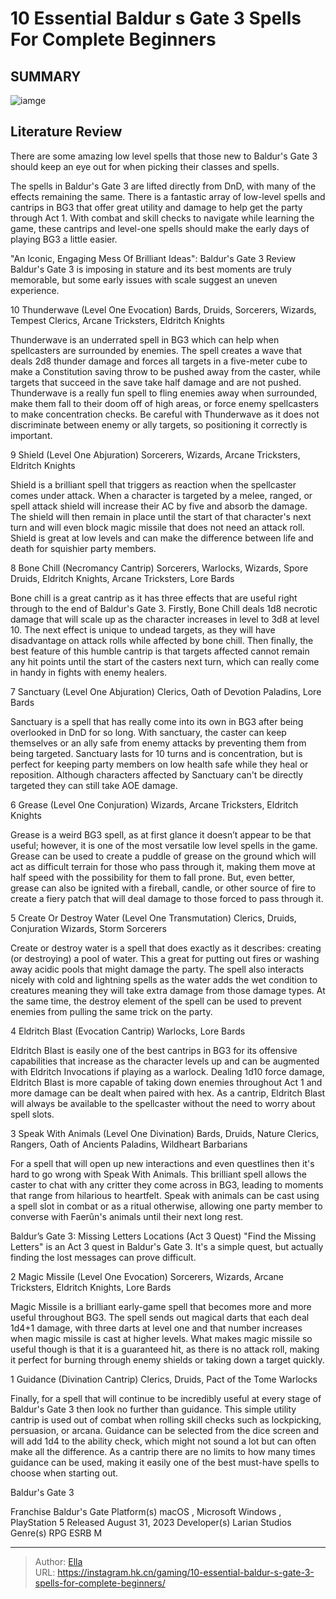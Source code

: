 # 10 Essential Baldur s Gate 3 Spells For Complete Beginners


## SUMMARY 

![iamge](https://static1.srcdn.com/wordpress/wp-content/uploads/2024/01/7-10-essential-baldur-s-gate-3-spells-for-complete-beginners.jpg)

## Literature Review

There are some amazing low level spells that those new to Baldur&#39;s Gate 3 should keep an eye out for when picking their classes and spells.





The spells in Baldur&#39;s Gate 3 are lifted directly from DnD, with many of the effects remaining the same. There is a fantastic array of low-level spells and cantrips in BG3 that offer great utility and damage to help get the party through Act 1. With combat and skill checks to navigate while learning the game, these cantrips and level-one spells should make the early days of playing BG3 a little easier.
            
 
 &#34;An Iconic, Engaging Mess Of Brilliant Ideas&#34;: Baldur&#39;s Gate 3 Review 
Baldur&#39;s Gate 3 is imposing in stature and its best moments are truly memorable, but some early issues with scale suggest an uneven experience.












 








 10  Thunderwave (Level One Evocation) 
Bards, Druids, Sorcerers, Wizards, Tempest Clerics, Arcane Tricksters, Eldritch Knights


 







Thunderwave is an underrated spell in BG3 which can help when spellcasters are surrounded by enemies. The spell creates a wave that deals 2d8 thunder damage and forces all targets in a five-meter cube to make a Constitution saving throw to be pushed away from the caster, while targets that succeed in the save take half damage and are not pushed. Thunderwave is a really fun spell to fling enemies away when surrounded, make them fall to their doom off of high areas, or force enemy spellcasters to make concentration checks.
Be careful with Thunderwave as it does not discriminate between enemy or ally targets, so positioning it correctly is important. 






 9  Shield (Level One Abjuration) 
Sorcerers, Wizards, Arcane Tricksters, Eldritch Knights
        

Shield is a brilliant spell that triggers as reaction when the spellcaster comes under attack. When a character is targeted by a melee, ranged, or spell attack shield will increase their AC by five and absorb the damage. The shield will then remain in place until the start of that character&#39;s next turn and will even block magic missile that does not need an attack roll.
Shield is great at low levels and can make the difference between life and death for squishier party members. 






 8  Bone Chill (Necromancy Cantrip) 
Sorcerers, Warlocks, Wizards, Spore Druids, Eldritch Knights, Arcane Tricksters, Lore Bards
        

Bone chill is a great cantrip as it has three effects that are useful right through to the end of Baldur&#39;s Gate 3. Firstly, Bone Chill deals 1d8 necrotic damage that will scale up as the character increases in level to 3d8 at level 10. The next effect is unique to undead targets, as they will have disadvantage on attack rolls while affected by bone chill.
Then finally, the best feature of this humble cantrip is that targets affected cannot remain any hit points until the start of the casters next turn, which can really come in handy in fights with enemy healers.





 7  Sanctuary (Level One Abjuration) 
Clerics, Oath of Devotion Paladins, Lore Bards
        

Sanctuary is a spell that has really come into its own in BG3 after being overlooked in DnD for so long. With sanctuary, the caster can keep themselves or an ally safe from enemy attacks by preventing them from being targeted. Sanctuary lasts for 10 turns and is concentration, but is perfect for keeping party members on low health safe while they heal or reposition.
Although characters affected by Sanctuary can&#39;t be directly targeted they can still take AOE damage. 






 6  Grease (Level One Conjuration) 
Wizards, Arcane Tricksters, Eldritch Knights


 







Grease is a weird BG3 spell, as at first glance it doesn’t appear to be that useful; however, it is one of the most versatile low level spells in the game. Grease can be used to create a puddle of grease on the ground which will act as difficult terrain for those who pass through it, making them move at half speed with the possibility for them to fall prone.
But, even better, grease can also be ignited with a fireball, candle, or other source of fire to create a fiery patch that will deal damage to those forced to pass through it.





 5  Create Or Destroy Water (Level One Transmutation) 
Clerics, Druids, Conjuration Wizards, Storm Sorcerers
        

Create or destroy water is a spell that does exactly as it describes: creating (or destroying) a pool of water. This a great for putting out fires or washing away acidic pools that might damage the party. The spell also interacts nicely with cold and lightning spells as the water adds the wet condition to creatures meaning they will take extra damage from those damage types. At the same time, the destroy element of the spell can be used to prevent enemies from pulling the same trick on the party.





 4  Eldritch Blast (Evocation Cantrip) 
Warlocks, Lore Bards
        

Eldritch Blast is easily one of the best cantrips in BG3 for its offensive capabilities that increase as the character levels up and can be augmented with Eldritch Invocations if playing as a warlock. Dealing 1d10 force damage, Eldritch Blast is more capable of taking down enemies throughout Act 1 and more damage can be dealt when paired with hex.
As a cantrip, Eldritch Blast will always be available to the spellcaster without the need to worry about spell slots. 






 3  Speak With Animals (Level One Divination) 
Bards, Druids, Nature Clerics, Rangers, Oath of Ancients Paladins, Wildheart Barbarians


 







For a spell that will open up new interactions and even questlines then it&#39;s hard to go wrong with Speak With Animals. This brilliant spell allows the caster to chat with any critter they come across in BG3, leading to moments that range from hilarious to heartfelt. Speak with animals can be cast using a spell slot in combat or as a ritual otherwise, allowing one party member to converse with Faerûn&#39;s animals until their next long rest.
            
 
 Baldur’s Gate 3: Missing Letters Locations (Act 3 Quest) 
&#34;Find the Missing Letters&#34; is an Act 3 quest in Baldur&#39;s Gate 3. It&#39;s a simple quest, but actually finding the lost messages can prove difficult.








 2  Magic Missile (Level One Evocation) 
Sorcerers, Wizards, Arcane Tricksters, Eldritch Knights, Lore Bards
        

Magic Missile is a brilliant early-game spell that becomes more and more useful throughout BG3. The spell sends out magical darts that each deal 1d4&#43;1 damage, with three darts at level one and that number increases when magic missile is cast at higher levels.
What makes magic missile so useful though is that it is a guaranteed hit, as there is no attack roll, making it perfect for burning through enemy shields or taking down a target quickly.





 1  Guidance (Divination Cantrip) 
Clerics, Druids, Pact of the Tome Warlocks


 







Finally, for a spell that will continue to be incredibly useful at every stage of Baldur&#39;s Gate 3 then look no further than guidance. This simple utility cantrip is used out of combat when rolling skill checks such as lockpicking, persuasion, or arcana.
Guidance can be selected from the dice screen and will add 1d4 to the ability check, which might not sound a lot but can often make all the difference. As a cantrip there are no limits to how many times guidance can be used, making it easily one of the best must-have spells to choose when starting out.
        


  Baldur&#39;s Gate 3  


  Franchise    Baldur&#39;s Gate     Platform(s)    macOS , Microsoft Windows , PlayStation 5     Released    August 31, 2023     Developer(s)    Larian Studios     Genre(s)    RPG     ESRB    M    



---

> Author: [Ella](https://instagram.hk.cn/)  
> URL: https://instagram.hk.cn/gaming/10-essential-baldur-s-gate-3-spells-for-complete-beginners/  

